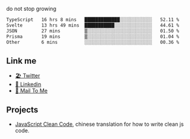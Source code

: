 do not stop growing


<!--START_SECTION:waka-->

```txt
TypeScript   16 hrs 8 mins   █████████████░░░░░░░░░░░░   52.11 %
Svelte       13 hrs 49 mins  ███████████░░░░░░░░░░░░░░   44.61 %
JSON         27 mins         ▒░░░░░░░░░░░░░░░░░░░░░░░░   01.50 %
Prisma       19 mins         ▒░░░░░░░░░░░░░░░░░░░░░░░░   01.04 %
Other        6 mins          ░░░░░░░░░░░░░░░░░░░░░░░░░   00.36 %
```

<!--END_SECTION:waka-->

## Link me

- [🏖️ Twitter](https://twitter.com/yuetong3yu)
- [🧳 Linkedin](https://www.linkedin.com/in/yuetong3yu)
- [📧 Mail To Me](mailto:yuetong3yu@gmail.com)


## Projects 

- [JavaScript Clean Code](https://js-clean-code-cn.vercel.app/), chinese translation for how to write clean js code.
